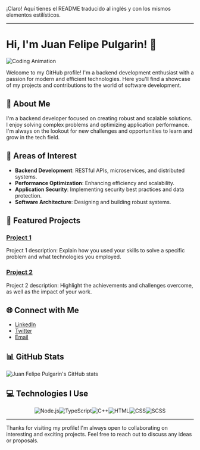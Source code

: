 ¡Claro! Aquí tienes el README traducido al inglés y con los mismos elementos estilísticos.

---

# Hi, I'm Juan Felipe Pulgarin! 👋

![Coding Animation](https://media.giphy.com/media/qgQUggAC3Pfv687qPC/giphy.gif)

Welcome to my GitHub profile! I'm a backend development enthusiast with a passion for modern and efficient technologies. Here you'll find a showcase of my projects and contributions to the world of software development.

## 🚀 About Me

I'm a backend developer focused on creating robust and scalable solutions. I enjoy solving complex problems and optimizing application performance. I'm always on the lookout for new challenges and opportunities to learn and grow in the tech field.

## 🎯 Areas of Interest

- **Backend Development**: RESTful APIs, microservices, and distributed systems.
- **Performance Optimization**: Enhancing efficiency and scalability.
- **Application Security**: Implementing security best practices and data protection.
- **Software Architecture**: Designing and building robust systems.

## 🌟 Featured Projects

### [Project 1](#)
Project 1 description: Explain how you used your skills to solve a specific problem and what technologies you employed.

### [Project 2](#)
Project 2 description: Highlight the achievements and challenges overcome, as well as the impact of your work.

## 🌐 Connect with Me

- [LinkedIn](#)
- [Twitter](#)
- [Email](mailto:juan@example.com)

## 📊 GitHub Stats

![Juan Felipe Pulgarin's GitHub stats](https://github-readme-stats.vercel.app/api?username=your-username&show_icons=true&theme=radical)

## 💻 Technologies I Use

<div style="display: flex; justify-content: center;">
  <img src="https://img.shields.io/badge/Node.js-43853D?style=for-the-badge&logo=node.js&logoColor=white" alt="Node.js"/>
  <img src="https://img.shields.io/badge/TypeScript-3178C6?style=for-the-badge&logo=typescript&logoColor=white" alt="TypeScript"/>
  <img src="https://img.shields.io/badge/C++-00599C?style=for-the-badge&logo=c%2B%2B&logoColor=white" alt="C++"/>
  <img src="https://img.shields.io/badge/HTML-E34F26?style=for-the-badge&logo=html5&logoColor=white" alt="HTML"/>
  <img src="https://img.shields.io/badge/CSS-1572B6?style=for-the-badge&logo=css3&logoColor=white" alt="CSS"/>
  <img src="https://img.shields.io/badge/SCSS-CC6699?style=for-the-badge&logo=sass&logoColor=white" alt="SCSS"/>
</div>

---

Thanks for visiting my profile! I'm always open to collaborating on interesting and exciting projects. Feel free to reach out to discuss any ideas or proposals.


